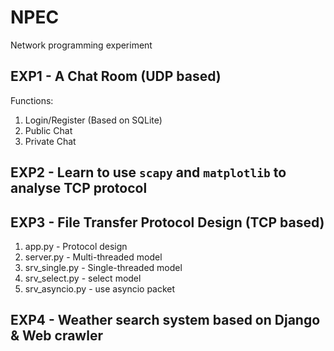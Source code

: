 # NPEC
Network programming experiment

## EXP1 - A Chat Room (UDP based)
Functions:
1. Login/Register (Based on SQLite)
2. Public Chat
3. Private Chat

## EXP2 - Learn to use `scapy` and `matplotlib` to analyse TCP protocol

## EXP3 - File Transfer Protocol Design (TCP based)
1. app.py - Protocol design
2. server.py - Multi-threaded model
3. srv_single.py - Single-threaded model
4. srv_select.py - select model
5. srv_asyncio.py - use asyncio packet

## EXP4 - Weather search system based on Django & Web crawler


